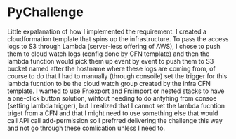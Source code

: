 # PyChallenge
Little expalanation of how I implemented the requirement:
I created a cloudformation template that spins up the infrastructure.
To pass the access logs to S3 through Lambda (server-less offering of AWS), I chose to push them to cloud watch logs (config done by CFN template) and then the lambda function would pick them up event by event to push them to S3 bucket named after the hostname where these logs are coming from, of course to do that I had to manually (through consoile) set the trigger for this lambda fucntion to be the cloud watch group created by the infra CFN template.
I wanted to use Fn:export and Fn:import or nested stacks to have a one-click button solution, wihtout needing to do antyhing from consoe (setting lambda trigger), but I realized that I cannot set the lambda fucntion triget from a CFN and that I might need to use something else that would call API call add-permission so I prefrred delivering the challenge this way and not go through these comlication unless I need to.
